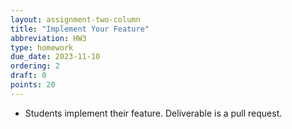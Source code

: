 ```yaml
---
layout: assignment-two-column
title: "Implement Your Feature"
abbreviation: HW3
type: homework
due_date: 2023-11-10
ordering: 2
draft: 0
points: 20
---
```


* Students implement their feature. Deliverable is a pull request.